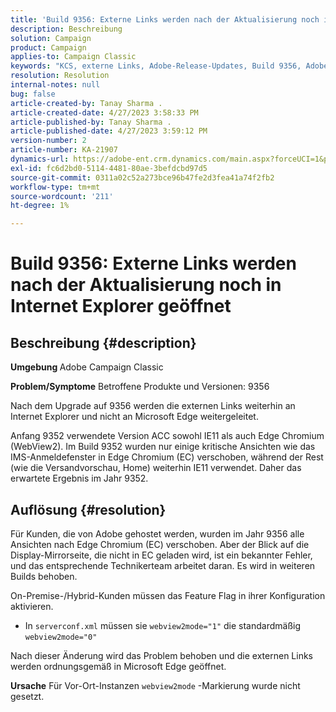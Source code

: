 ```yaml
---
title: 'Build 9356: Externe Links werden nach der Aktualisierung noch in Internet Explorer geöffnet.'
description: Beschreibung
solution: Campaign
product: Campaign
applies-to: Campaign Classic
keywords: "KCS, externe Links, Adobe-Release-Updates, Build 9356, Adobe Build-Updates "
resolution: Resolution
internal-notes: null
bug: false
article-created-by: Tanay Sharma .
article-created-date: 4/27/2023 3:58:33 PM
article-published-by: Tanay Sharma .
article-published-date: 4/27/2023 3:59:12 PM
version-number: 2
article-number: KA-21907
dynamics-url: https://adobe-ent.crm.dynamics.com/main.aspx?forceUCI=1&pagetype=entityrecord&etn=knowledgearticle&id=d3937e56-14e5-ed11-a7c7-6045bd0061cb
exl-id: fc6d2bd0-5114-4481-80ae-3befdcbd97d5
source-git-commit: 0311a02c52a273bce96b47fe2d3fea41a74f2fb2
workflow-type: tm+mt
source-wordcount: '211'
ht-degree: 1%

---
```


# Build 9356: Externe Links werden nach der Aktualisierung noch in Internet Explorer geöffnet

## Beschreibung {#description}

<b>Umgebung </b>
Adobe Campaign Classic

<b>Problem/Symptome</b>
Betroffene Produkte und Versionen: 9356

Nach dem Upgrade auf 9356 werden die externen Links weiterhin an Internet Explorer und nicht an Microsoft Edge weitergeleitet.

Anfang 9352 verwendete Version ACC sowohl IE11 als auch Edge Chromium (WebView2). Im Build 9352 wurden nur einige kritische Ansichten wie das IMS-Anmeldefenster in Edge Chromium (EC) verschoben, während der Rest (wie die Versandvorschau, Home) weiterhin IE11 verwendet. Daher das erwartete Ergebnis im Jahr 9352.




## Auflösung {#resolution}


Für Kunden, die von Adobe gehostet werden, wurden im Jahr 9356 alle Ansichten nach Edge Chromium (EC) verschoben. Aber der Blick auf die Display-Mirrorseite, die nicht in EC geladen wird, ist ein bekannter Fehler, und das entsprechende Technikerteam arbeitet daran. Es wird in weiteren Builds behoben.

On-Premise-/Hybrid-Kunden müssen das Feature Flag in ihrer Konfiguration aktivieren.

- In `serverconf.xml` müssen sie `webview2mode="1"` die standardmäßig `webview2mode="0"`


Nach dieser Änderung wird das Problem behoben und die externen Links werden ordnungsgemäß in Microsoft Edge geöffnet.

<b>Ursache</b>
Für Vor-Ort-Instanzen `webview2mode` -Markierung wurde nicht gesetzt.
